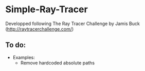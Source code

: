 # Simple-Ray-Tracer
  Developped following The Ray Tracer Challenge by Jamis Buck (http://raytracerchallenge.com/) 

## To do:
* Examples:
  * Remove hardcoded absolute paths
  
